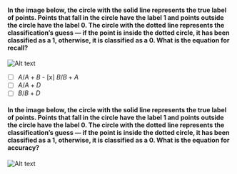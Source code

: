 #### In the image below, the circle with the solid line represents the true label of points. Points that fall in the circle have the label 1 and points outside the circle have the label 0. The circle with the dotted line represents the classification’s guess — if the point is inside the dotted circle, it has been classified as a 1, otherwise, it is classified as a 0. What is the equation for recall?

![Alt text](https://content.codecademy.com/programs/data-science-path/accuracy_venn.svg)

- [ ] $A/A+B$
​- [x] $B/B+A$
- [ ] $A/A+D$
- [ ] $B/B+D$

#### In the image below, the circle with the solid line represents the true label of points. Points that fall in the circle have the label 1 and points outside the circle have the label 0. The circle with the dotted line represents the classification’s guess — if the point is inside the dotted circle, it has been classified as a 1, otherwise, it is classified as a 0. What is the equation for accuracy?

![Alt text](https://content.codecademy.com/programs/data-science-path/accuracy_venn.svg)
